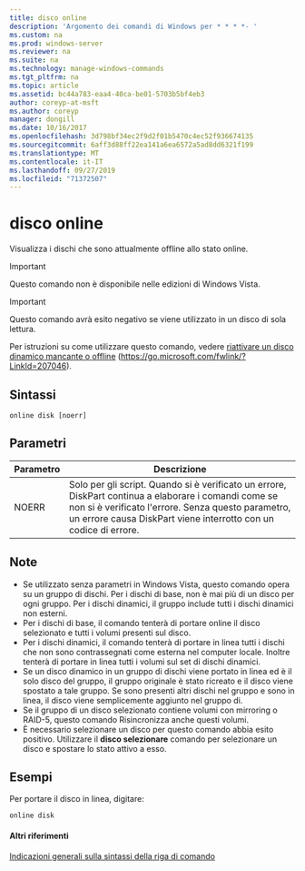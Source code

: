 ```yaml
---
title: disco online
description: 'Argomento dei comandi di Windows per * * * *- '
ms.custom: na
ms.prod: windows-server
ms.reviewer: na
ms.suite: na
ms.technology: manage-windows-commands
ms.tgt_pltfrm: na
ms.topic: article
ms.assetid: bc44a783-eaa4-40ca-be01-5703b5bf4eb3
author: coreyp-at-msft
ms.author: coreyp
manager: dongill
ms.date: 10/16/2017
ms.openlocfilehash: 3d798bf34ec2f9d2f01b5470c4ec52f936674135
ms.sourcegitcommit: 6aff3d88ff22ea141a6ea6572a5ad8dd6321f199
ms.translationtype: MT
ms.contentlocale: it-IT
ms.lasthandoff: 09/27/2019
ms.locfileid: "71372507"
---
```

# <a name="online-disk"></a>disco online



Visualizza i dischi che sono attualmente offline allo stato online.

> [!IMPORTANT]
> Questo comando non è disponibile nelle edizioni di Windows Vista.

> [!IMPORTANT]
> Questo comando avrà esito negativo se viene utilizzato in un disco di sola lettura.

Per istruzioni su come utilizzare questo comando, vedere [riattivare un disco dinamico mancante o offline](https://go.microsoft.com/fwlink/?LinkId=207046) (https://go.microsoft.com/fwlink/?LinkId=207046).

## <a name="syntax"></a>Sintassi

```
online disk [noerr]
```

## <a name="parameters"></a>Parametri

|Parametro|Descrizione|
|---------|-----------|
|NOERR|Solo per gli script. Quando si è verificato un errore, DiskPart continua a elaborare i comandi come se non si è verificato l'errore. Senza questo parametro, un errore causa DiskPart viene interrotto con un codice di errore.|

## <a name="remarks"></a>Note

-   Se utilizzato senza parametri in Windows Vista, questo comando opera su un gruppo di dischi. Per i dischi di base, non è mai più di un disco per ogni gruppo. Per i dischi dinamici, il gruppo include tutti i dischi dinamici non esterni.
-   Per i dischi di base, il comando tenterà di portare online il disco selezionato e tutti i volumi presenti sul disco.
-   Per i dischi dinamici, il comando tenterà di portare in linea tutti i dischi che non sono contrassegnati come esterna nel computer locale. Inoltre tenterà di portare in linea tutti i volumi sul set di dischi dinamici.
-   Se un disco dinamico in un gruppo di dischi viene portato in linea ed è il solo disco del gruppo, il gruppo originale è stato ricreato e il disco viene spostato a tale gruppo. Se sono presenti altri dischi nel gruppo e sono in linea, il disco viene semplicemente aggiunto nel gruppo di.
-   Se il gruppo di un disco selezionato contiene volumi con mirroring o RAID-5, questo comando Risincronizza anche questi volumi.
-   È necessario selezionare un disco per questo comando abbia esito positivo. Utilizzare il **disco selezionare** comando per selezionare un disco e spostare lo stato attivo a esso.

## <a name="BKMK_examples"></a>Esempi

Per portare il disco in linea, digitare:
```
online disk
```

#### <a name="additional-references"></a>Altri riferimenti

[Indicazioni generali sulla sintassi della riga di comando](command-line-syntax-key.md)

